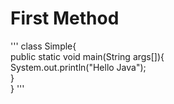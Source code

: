 # First Method

'''
class Simple{  
    public static void main(String args[]){  
        System.out.println("Hello Java");  
    }  
} 
'''
